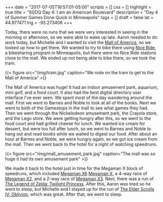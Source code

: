 +++
date = "2017-07-05T16:57:01-05:00"
scripts = []
css = []
highlight = true
title = "SGDQ Day 4: I am an American Boulevard"
description = "Day 4 of Summer Games Done Quick in Minneapolis"
tags = []
draft = false
lat = 44.977471
lng = -93.273406
+++

Today, there were no runs that we were very interested in seeing in the morning
or afternoon, so we were able to wake up late. Aaron needed to do work today,
but Michelle and I wanted to visit the [Mall of
America](https://www.mallofamerica.com/), so we looked up how to get there. We
wanted to try to bike there using [Nice Ride](https://www.niceridemn.org/), a
bikesharing program in Minneapolis, but there were no Nice Ride stations close
to the mall.  We ended up not being able to bike there, so we took the tram.

{{< figure src="/img/tram.jpg"
    caption="We rode on the tram to get to the Mall of America" >}}

The Mall of America was huge! It had an indoor amusement park, aquarium, mini
golf, and a food court. It also had the best digital directory user interface
I've ever seen. We spent most of the day wandering around the mall.  First we
went to Barnes and Noble to look at all of the books. Next we went to both of
the Gamestops in the mall to see what games they had. Then we went through the
Nickelodeon amusement park, the Crayola store, and the Lego store.  We were
getting hungry after this, so we went to the food court and had grilled cheese
for lunch. We wanted ice cream for dessert, but were too full after lunch, so we
went to Barnes and Noble to hang out and read books while we waited to digest
our food. After about an hour at Barnes and Noble, we were hungry again, so we
got ice cream from the mall. Then we went back to the hotel for a night of
watching speedruns.

{{< figure src="/img/mall_amusement_park.jpg"
    caption="The mall was so huge it had its own amusement park" >}}

We made it back to the hotel just in time for the Megaman X block of speedruns,
which included [Megaman X6](https://en.wikipedia.org/wiki/Mega_Man_X6) [Megaman
X](https://en.wikipedia.org/wiki/Mega_Man_X_(video_game)), a 4-way race of
[Megaman X2](https://en.wikipedia.org/wiki/Mega_Man_X2), and a 2-way race of
[Megaman X3](https://en.wikipedia.org/wiki/Mega_Man_X3). Next, there was a run
of [The Legend of Zelda: Twilight
Princess](https://en.wikipedia.org/wiki/The_Legend_of_Zelda:_Twilight_Princess).
After this, Aaron was tired so he went to sleep, but Michelle and I stayed up
for the run of [The Elder Scrolls IV:
Oblivion](https://en.wikipedia.org/wiki/The_Elder_Scrolls_IV:_Oblivion), which
was great. After that, we went to sleep.
